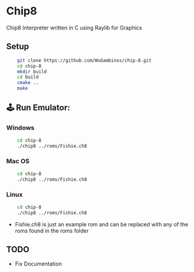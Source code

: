 # Chip8

Chip8 Interpreter written in C using Raylib for Graphics


## Setup 
```bash
    git clone https://github.com/WuGambinos/chip-8.git
    cd chip-8
    mkdir build
    cd build
    cmake ..
    make
```

## :joystick: Run Emulator: 

### Windows
```bash
    cd chip-8
    ./chip8 ../roms/Fishie.ch8
```

### Mac OS
```bash
    cd chip-8
    ./chip8 ../roms/Fishie.ch8
```

### Linux 
```bash
    cd chip-8
    ./chip8 ../roms/Fishie.ch8
```

* Fishie.ch8 is just an example rom and can be replaced with any of the roms found in the roms folder

## TODO
* Fix Documentation
